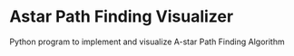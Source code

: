 # Astar Path Finding Visualizer
Python program to implement and visualize A-star Path Finding Algorithm
